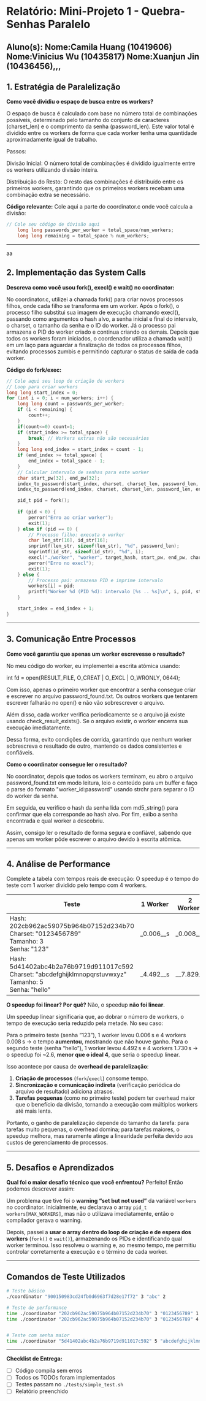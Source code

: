 # Relatório: Mini-Projeto 1 - Quebra-Senhas Paralelo

**Aluno(s):** 
Nome:Camila Huang (10419606) 
Nome:Vinicius Wu (10435817)
Nome:Xuanjun Jin (10436456),,,  
---

## 1. Estratégia de Paralelização


**Como você dividiu o espaço de busca entre os workers?**

O espaço de busca é calculado com base no número total de combinações possíveis, determinado pelo tamanho do conjunto de caracteres (charset_len) e o comprimento da senha (password_len). Este valor total é dividido entre os workers de forma que cada worker tenha uma quantidade aproximadamente igual de trabalho.

Passos:

Divisão Inicial: O número total de combinações é dividido igualmente entre os workers utilizando divisão inteira.

Distribuição do Resto: O resto das combinações é distribuído entre os primeiros workers, garantindo que os primeiros workers recebam uma combinação extra se necessário.

**Código relevante:** Cole aqui a parte do coordinator.c onde você calcula a divisão:
```c
// Cole seu código de divisão aqui
    long long passwords_per_worker = total_space/num_workers;
    long long remaining = total_space % num_workers;
```

---
aa
## 2. Implementação das System Calls

**Descreva como você usou fork(), execl() e wait() no coordinator:**

No coordinator.c, utilizei a chamada fork() para criar novos processos filhos, onde cada filho se transforma em um worker. Após o fork(), o processo filho substitui sua imagem de execução chamando execl(), passando como argumentos o hash alvo, a senha inicial e final do intervalo, o charset, o tamanho da senha e o ID do worker. Já o processo pai armazena o PID do worker criado e continua criando os demais. Depois que todos os workers foram iniciados, o coordenador utiliza a chamada wait() em um laço para aguardar a finalização de todos os processos filhos, evitando processos zumbis e permitindo capturar o status de saída de cada worker.

**Código do fork/exec:**
```c
// Cole aqui seu loop de criação de workers
// Loop para criar workers
long long start_index = 0;
for (int i = 0; i < num_workers; i++) {
    long long count = passwords_per_worker;
    if (i < remaining) {
        count++; 
    }
    if(count<=0) count=1;
    if (start_index >= total_space) {
        break; // Workers extras não são necessários
    }
    long long end_index = start_index + count - 1;
    if (end_index >= total_space) {
        end_index = total_space - 1;
    }
    // Calcular intervalo de senhas para este worker
    char start_pw[32], end_pw[32];
    index_to_password(start_index, charset, charset_len, password_len, start_pw);
    index_to_password(end_index, charset, charset_len, password_len, end_pw);

    pid_t pid = fork();
    
    if (pid < 0) {
        perror("Erro ao criar worker");
        exit(1);
    } else if (pid == 0) {
        // Processo filho: executa o worker
        char len_str[16], id_str[16];
        snprintf(len_str, sizeof(len_str), "%d", password_len);
        snprintf(id_str, sizeof(id_str), "%d", i);
        execl("./worker", "worker", target_hash, start_pw, end_pw, charset, len_str, id_str, NULL);
        perror("Erro no execl");
        exit(1);
    } else {
        // Processo pai: armazena PID e imprime intervalo
        workers[i] = pid;
        printf("Worker %d (PID %d): intervalo [%s .. %s]\n", i, pid, start_pw, end_pw);
    }

    start_index = end_index + 1;
}

```

---

## 3. Comunicação Entre Processos

**Como você garantiu que apenas um worker escrevesse o resultado?**

No meu código do worker, eu implementei a escrita atômica usando:

int fd = open(RESULT_FILE, O_CREAT | O_EXCL | O_WRONLY, 0644);


Com isso, apenas o primeiro worker que encontrar a senha consegue criar e escrever no arquivo password_found.txt. Os outros workers que tentarem escrever falharão no open() e não vão sobrescrever o arquivo.

Além disso, cada worker verifica periodicamente se o arquivo já existe usando check_result_exists(). Se o arquivo existir, o worker encerra sua execução imediatamente.

Dessa forma, evito condições de corrida, garantindo que nenhum worker sobrescreva o resultado de outro, mantendo os dados consistentes e confiáveis.

**Como o coordinator consegue ler o resultado?**

No coordinator, depois que todos os workers terminam, eu abro o arquivo password_found.txt em modo leitura, leio o conteúdo para um buffer e faço o parse do formato "worker_id:password" usando strchr para separar o ID do worker da senha.

Em seguida, eu verifico o hash da senha lida com md5_string() para confirmar que ela corresponde ao hash alvo. Por fim, exibo a senha encontrada e qual worker a descobriu.

Assim, consigo ler o resultado de forma segura e confiável, sabendo que apenas um worker pôde escrever o arquivo devido à escrita atômica.

---

## 4. Análise de Performance
Complete a tabela com tempos reais de execução:
O speedup é o tempo do teste com 1 worker dividido pelo tempo com 4 workers.

| Teste | 1 Worker | 2 Workers | 4 Workers | Speedup (4w) |
|-------|----------|-----------|-----------|--------------|
| Hash: 202cb962ac59075b964b07152d234b70<br>Charset: "0123456789"<br>Tamanho: 3<br>Senha: "123" | _0.006__s | _0.008__s | __0.008_s | _0.75__ |
| Hash: 5d41402abc4b2a76b9719d911017c592<br>Charset: "abcdefghijklmnopqrstuvwxyz"<br>Tamanho: 5<br>Senha: "hello" | _4.492__s | __7.829_s | 1.730___s | __2.6_ |

**O speedup foi linear? Por quê?**
Não, o speedup **não foi linear**.

Um speedup linear significaria que, ao dobrar o número de workers, o tempo de execução seria reduzido pela metade. No seu caso:

Para o primeiro teste (senha “123”), 1 worker levou 0.006 s e 4 workers 0.008 s → o tempo **aumentou**, mostrando que não houve ganho.
Para o segundo teste (senha “hello”), 1 worker levou 4.492 s e 4 workers 1.730 s → o speedup foi \~2.6, **menor que o ideal 4**, que seria o speedup linear.

Isso acontece por causa de **overhead de paralelização**:

1. **Criação de processos** (`fork`/`execl`) consome tempo.
2. **Sincronização e comunicação indireta** (verificação periódica do arquivo de resultado) adiciona atrasos.
3. **Tarefas pequenas** (como no primeiro teste) podem ter overhead maior que o benefício da divisão, tornando a execução com múltiplos workers até mais lenta.

Portanto, o ganho de paralelização depende do tamanho da tarefa: para tarefas muito pequenas, o overhead domina; para tarefas maiores, o speedup melhora, mas raramente atinge a linearidade perfeita devido aos custos de gerenciamento de processos.


---


## 5. Desafios e Aprendizados
**Qual foi o maior desafio técnico que você enfrentou?**
Perfeito! Então podemos descrever assim:

Um problema que tive foi o **warning “set but not used”** da variável `workers` no coordinator. Inicialmente, eu declarava o array `pid_t workers[MAX_WORKERS]`, mas não o utilizava imediatamente, então o compilador gerava o warning.

Depois, passei a **usar o array dentro do loop de criação e de espera dos workers** (`fork()` e `wait()`), armazenando os PIDs e identificando qual worker terminou. Isso resolveu o warning e, ao mesmo tempo, me permitiu controlar corretamente a execução e o término de cada worker.

---

## Comandos de Teste Utilizados

```bash
# Teste básico
./coordinator "900150983cd24fb0d6963f7d28e17f72" 3 "abc" 2

# Teste de performance
time ./coordinator "202cb962ac59075b964b07152d234b70" 3 "0123456789" 1
time ./coordinator "202cb962ac59075b964b07152d234b70" 3 "0123456789" 4


# Teste com senha maior
time ./coordinator "5d41402abc4b2a76b9719d911017c592" 5 "abcdefghijklmnopqrstuvwxyz" 4
```
---

**Checklist de Entrega:**
- [ ] Código compila sem erros
- [ ] Todos os TODOs foram implementados
- [ ] Testes passam no `./tests/simple_test.sh`
- [ ] Relatório preenchido

